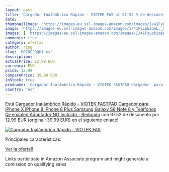 ```yaml
---
layout: post
title: 'Cargador Inalámbrico Rápido - VIOTEK FAS al 67.52 % de descuento'
date: 
thumbnailImage: 'https://images-eu.ssl-images-amazon.com/images/I/41FyLpb2qeL._SL200_.jpg'
image: 'https://images-eu.ssl-images-amazon.com/images/I/41FyLpb2qeL._SL200_.jpg'
images: [ 'https://images-eu.ssl-images-amazon.com/images/I/41FyLpb2qeL._SL200_.jpg' ]
comments: true
category: ofertas
author: ring
slug: 'B078SJ9QD1-es'
description:
actualPrice: 12.99 EUR
currency: EUR
price: 12.99
comparePrice: 39.99 EUR
inStock: true
prodname: 'Cargador Inalámbrico Rápido - VIOTEK FASTPAD Cargador  para iPhone X  iPhone 8  iPhone 8 Plus  Samsung Galaxy S8  Note 8 y Teléfonos Qi-enabled  Adaptador NO Incluido  - Redondo'
country: 'es'
---
```


Está [Cargador Inalámbrico Rápido - VIOTEK FASTPAD Cargador  para iPhone X  iPhone 8  iPhone 8 Plus  Samsung Galaxy S8  Note 8 y Teléfonos Qi-enabled  Adaptador NO Incluido  - Redondo](https://www.amazon.es/dp/B078SJ9QD1/?tag=tolees-21) con 67.52 de descuento por 12.99 EUR (original: 39.99 EUR) en el siguiente enlace!

[![Cargador Inalámbrico Rápido - VIOTEK FAS](https://images-eu.ssl-images-amazon.com/images/I/41FyLpb2qeL._SL200_.jpg)](https://www.amazon.es/dp/B078SJ9QD1/?tag=tolees-21)

Principales características:


[Ver la oferta!!](https://www.amazon.es/dp/B078SJ9QD1/?tag=tolees-21)

Links participate in Amazon Associate program and might generate a comission on qualifying sales



